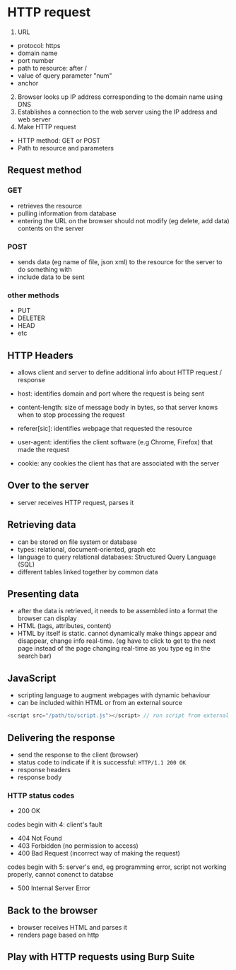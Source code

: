 # HTTP request 

1. URL
- protocol: https
- domain name 
- port number
- path to resource: after /
- value of query parameter "num"
- anchor

2. Browser looks up IP address corresponding to the domain name using DNS
3. Establishes a connection to the web server using the IP address and web server
4. Make HTTP request
- HTTP method: GET or POST
- Path to resource and parameters

## Request method 
### GET
- retrieves the resource
- pulling information from database
- entering the URL on the browser should not modify (eg delete, add data) contents on the server 

### POST
- sends data (eg name of file, json xml) to the resource for the server to do something with 
- include data to be sent

### other methods 
- PUT
- DELETER
- HEAD
- etc

## HTTP Headers
- allows client and server to define additional info about HTTP request / response

- host: identifies domain and port where the request is being sent 
- content-length: size of message body in bytes, so that server knows when to stop processing the request 
- referer[sic]: identifies webpage that requested the resource 
- user-agent: identifies the client software (e.g Chrome, Firefox) that made the request 
- cookie: any cookies the client has that are associated with the server

## Over to the server 
- server receives HTTP request, parses it

## Retrieving data
- can be stored on file system or database
- types: relational, document-oriented, graph etc
- language to query relational databases: Structured Query Language (SQL)
- different tables linked together by common data

## Presenting data
- after the data is retrieved, it needs to be assembled into a format the browser can display
- HTML (tags, attributes, content)
- HTML by itself is static. cannot dynamically make things appear and disappear, change info real-time. (eg have to click to get to the next page instead of the page changing real-time as you type eg in the search bar)

## JavaScript
- scripting language to augment webpages with dynamic behaviour
- can be included within HTML or from an external source
```JavaScript
<script src="/path/to/script.js"></script> // run script from external URL on the page 
```

## Delivering the response 
- send the response to the client (browser)
- status code to indicate if it is successful: `HTTP/1.1 200 OK`
- response headers
- response body

### HTTP status codes
- 200 OK

codes begin with 4: client's fault 
- 404 Not Found
- 403 Forbidden (no permission to access)
- 400 Bad Request (incorrect way of making the request)

codes begin with 5: server's end, eg programming error, script not working properly, cannot conenct to databse 
- 500 Internal Server Error 

## Back to the browser 
- browser receives HTML and parses it
- renders page based on http

## Play with HTTP requests using Burp Suite




